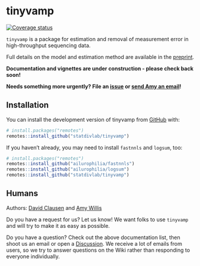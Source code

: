 
<!-- README.md is generated from README.Rmd. Please edit that file -->

# tinyvamp

<!-- badges: start -->
<!-- [![R-CMD-check](https://github.com/statdivlab/tinyvamp/workflows/R-CMD-check/badge.svg)](https://github.com/statdivlab/tinyvamp/actions) -->

[![Coverage
status](https://codecov.io/gh/statdivlab/tinyvamp/branch/main/graph/badge.svg)](https://codecov.io/github/statdivlab/tinyvamp?branch=main)
<!-- badges: end -->

`tinyvamp` is a package for estimation and removal of measurement error
in high-throughput sequencing data.

Full details on the model and estimation method are available in the
[preprint](https://arxiv.org/abs/2204.12733).

**Documentation and vignettes are under construction - please check back
soon!**

**Needs something more urgently? File an
[issue](https://github.com/statdivlab/tinyvamp/issues) or [send Amy an
email](http://statisticaldiversitylab.com/team/amy-willis)!**

## Installation

You can install the development version of tinyvamp from
[GitHub](https://github.com/) with:

``` r
# install.packages("remotes")
remotes::install_github("statdivlab/tinyvamp")
```

If you haven’t already, you may need to install `fastnnls` and `logsum`,
too:

``` r
# install.packages("remotes")
remotes::install_github("ailurophilia/fastnnls")
remotes::install_github("ailurophilia/logsum")
remotes::install_github("statdivlab/tinyvamp")
```

<!-- ## Example -->
<!-- This is a basic example which shows you how to solve a common problem: -->
<!-- ```{r example} -->
<!-- library(tinyvamp) -->
<!-- ## basic example code -->
<!-- ``` -->

## Humans

Authors: [David
Clausen](https://www.biostat.washington.edu/people/david-clausen) and
[Amy Willis](http://statisticaldiversitylab.com)

Do you have a request for us? Let us know! We want folks to use
`tinyvamp` and will try to make it as easy as possible.

Do you have a question? Check out the above documentation list, then
shoot us an email or open a
[Discussion](https://github.com/adw96/breakaway/discussions). We receive
a lot of emails from users, so we try to answer questions on the Wiki
rather than responding to everyone individually.
